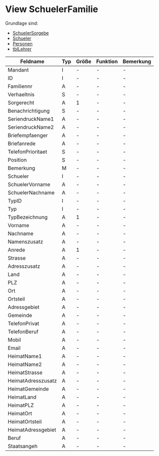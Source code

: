 # View SchuelerFamilie

Grundlage sind:

* [SchuelerSorgebe](https://doc.magellan7.stueber.de/datenstruktur/tabellen/SchuelerSorgebe/)
* [Schueler](https://doc.magellan7.stueber.de/datenstruktur/tabellen/Schueler/)
* [Personen](https://doc.magellan7.stueber.de/datenstruktur/tabellen/Personen/)
* [tblLehrer](https://doc.magellan7.stueber.de/datenstruktur/tabellen/tblLehrer/)


| Feldname           | Typ | Größe | Funktion | Bemerkung |
|--------------------|-----|-------|----------|-----------|
| Mandant            | I   | -     | -        | -         |
| ID                 | I   | -     | -        | -         |
| Familiennr         | A   | -     | -        | -         |
| Verhaeltnis        | S   | -     | -        | -         |
| Sorgerecht         | A   | 1     | -        | -         |
| Benachrichtigung   | S   | -     | -        | -         |
| SeriendruckName1   | A   | -     | -        | -         |
| SeriendruckName2   | A   | -     | -        | -         |
| Briefempfaenger    | A   | -     | -        | -         |
| Briefanrede        | A   | -     | -        | -         |
| TelefonPrioritaet  | S   | -     | -        | -         |
| Position           | S   | -     | -        | -         |
| Bemerkung          | M   | -     | -        | -         |
| Schueler           | I   | -     | -        | -         |
| SchuelerVorname    | A   | -     | -        | -         |
| SchuelerNachname   | A   | -     | -        | -         |
| TypID              | I   | -     | -        | -         |
| Typ                | I   | -     | -        | -         |
| TypBezeichnung     | A   | 1     | -        | -         |
| Vorname            | A   | -     | -        | -         |
| Nachname           | A   | -     | -        | -         |
| Namenszusatz       | A   | -     | -        | -         |
| Anrede             | A   | 1     | -        | -         |
| Strasse            | A   | -     | -        | -         |
| Adresszusatz       | A   | -     | -        | -         |
| Land               | A   | -     | -        | -         |
| PLZ                | A   | -     | -        | -         |
| Ort                | A   | -     | -        | -         |
| Ortsteil           | A   | -     | -        | -         |
| Adressgebiet       | A   | -     | -        | -         |
| Gemeinde           | A   | -     | -        | -         |
| TelefonPrivat      | A   | -     | -        | -         |
| TelefonBeruf       | A   | -     | -        | -         |
| Mobil              | A   | -     | -        | -         |
| Email              | A   | -     | -        | -         |
| HeimatName1        | A   | -     | -        | -         |
| HeimatName2        | A   | -     | -        | -         |
| HeimatStrasse      | A   | -     | -        | -         |
| HeimatAdresszusatz | A   | -     | -        | -         |
| HeimatGemeinde     | A   | -     | -        | -         |
| HeimatLand         | A   | -     | -        | -         |
| HeimatPLZ          | A   | -     | -        | -         |
| HeimatOrt          | A   | -     | -        | -         |
| HeimatOrtsteil     | A   | -     | -        | -         |
| HeimatAdressgebiet | A   | -     | -        | -         |
| Beruf              | A   | -     | -        | -         |
| Staatsangeh        | A   | -     | -        | -         |